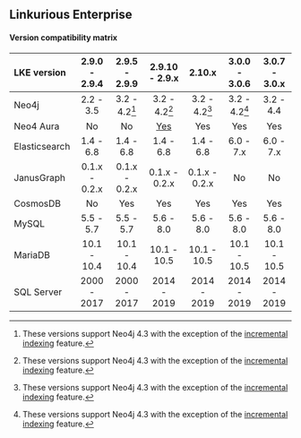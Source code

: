 ## Linkurious Enterprise

#### Version compatibility matrix

| LKE version   | 2.9.0 - 2.9.4 | 2.9.5 - 2.9.9 | 2.9.10 - 2.9.x | 2.10.x        | 3.0.0 - 3.0.6 | 3.0.7 - 3.0.x |
|:--------------|:-------------:|:-------------:|:--------------:|:-------------:|:-------------:|:-------------:|
| Neo4j         | 2.2 - 3.5     | 3.2 - 4.2[^2] | 3.2 - 4.2[^2]  | 3.2 - 4.2[^2] | 3.2 - 4.2[^2] | 3.2 - 4.4     |
| Neo4 Aura     | No            | No            | [Yes][1]       | Yes           | Yes           | Yes           |
| Elasticsearch | 1.4 - 6.8     | 1.4 - 6.8     | 1.4 - 6.8      | 1.4 - 6.8     | 6.0 - 7.x     | 6.0 - 7.x     |
| JanusGraph    | 0.1.x - 0.2.x | 0.1.x - 0.2.x | 0.1.x - 0.2.x  | 0.1.x - 0.2.x | No            | No            |
| CosmosDB      | No            | Yes           | Yes            | Yes           | Yes           | Yes           |
| MySQL         | 5.5 - 5.7     | 5.5 - 5.7     | 5.6 - 8.0      | 5.6 - 8.0     | 5.6 - 8.0     | 5.6 - 8.0     |
| MariaDB       | 10.1 - 10.4   | 10.1 - 10.4   | 10.1 - 10.5    | 10.1 - 10.5   | 10.1 - 10.5   | 10.1 - 10.5   |
| SQL Server    | 2000 - 2017   | 2000 - 2017   | 2014 - 2019    | 2014 - 2019   | 2014 - 2019   | 2014 - 2019   |

[1]: https://doc.linkurio.us/admin-manual/2.9.10/release-notes/
[^2]: These versions support Neo4j 4.3 with the exception of the [incremental indexing](https://doc.linkurio.us/admin-manual/2.10.15/incremental-indexing/) feature.
